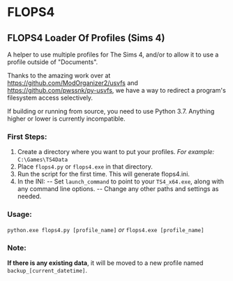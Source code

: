 # FLOPS4
## FLOPS4 Loader Of Profiles (Sims 4)

A helper to use multiple profiles for The Sims 4, and/or to allow it to use a profile outside of "Documents".

Thanks to the amazing work over at <https://github.com/ModOrganizer2/usvfs> and <https://github.com/pwssnk/py-usvfs>, we have a way to redirect a program's filesystem access selectively.

If building or running from source, you need to use Python 3.7.
Anything higher or lower is currently incompatible.

### First Steps:
1. Create a directory where you want to put your profiles.
   *For example:* `C:\Games\TS4Data`
2. Place `flops4.py` or `flops4.exe` in that directory.
3. Run the script for the first time. This will generate flops4.ini.
4. In the INI:
-- Set `launch_command` to point to your `TS4_x64.exe`, along with any command line options.
-- Change any other paths and settings as needed.

### Usage:
`python.exe flops4.py [profile_name]`
*or*
`flops4.exe [profile_name]`

### Note:
**If there is any existing data**, it will be moved to a new profile named `backup_[current_datetime]`.
